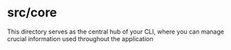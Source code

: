 # src/core

This directory serves as the central hub of your CLI, where you can manage crucial information used throughout the application
